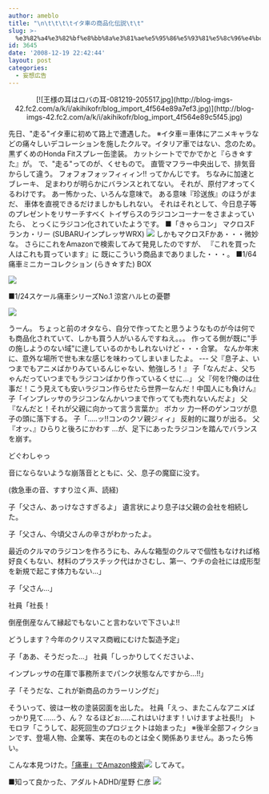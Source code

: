 ```yaml
---
author: ameblo
title: "\n\t\t\t\tイタ車の商品化伝説\t\t"
slug: >-
  %e3%82%a4%e3%82%bf%e8%bb%8a%e3%81%ae%e5%95%86%e5%93%81%e5%8c%96%e4%bc%9d%e8%aa%ac
id: 3645
date: '2008-12-19 22:42:44'
layout: post
categories:
  - 妄想広告
---
```


<div align="center">[![王様の耳はロバの耳-081219-205517.jpg](http://blog-imgs-42.fc2.com/a/k/i/akihikofr/blog_import_4f564e89a7ef3.jpg)](http://blog-imgs-42.fc2.com/a/k/i/akihikofr/blog_import_4f564e89c5f45.jpg)</div>

先日、"走る"イタ車に初めて路上で遭遇した。 ※イタ車＝車体にアニメキャラなどの痛々しいデコレーションを施したクルマ。イタリア車ではない、念のため。 黒ずくめのHonda Fitスプレー缶塗装。 カットシートででかでかと『らき☆すた』が。 で、"走る"ってのが、くせもので。 直管マフラー中央出しで、排気音からして違う。 フォフォフォッフィィィン!! ってかんじです。 ちなみに加速とブレーキ、 足まわりが明らかにバランスとれてない。 それが、原付アオってくるわけです。 あー怖かった、いろんな意味で。 ある意味『珍送族』のほうがまだ、 車体を直視できるだけましかもしれない。 それはそれとして、今日息子等のプレゼントをリサーチすべく トイザらスのラジコンコーナーをさまよっていたら、 とっくにラジコン化されていたようです。 ■「きゃらコン」 マクロスF ランカ・リー (SUBARUインプレッサWRX) [![](http://ec2.images-amazon.com/images/I/415jUm0YGQL._SL500_AA280_.jpg)](http://astore.amazon.co.jp/amazonas-22/detail/B001EJNQ16) しかもマクロスFかあ・・・微妙な。 さらにこれをAmazonで検索してみて発見したのですが、 『これを買った人はこれも買っています』に 既にこういう商品までありました・・・。 ■1/64 痛車ミニカーコレクション (らき☆すた) BOX

[![](http://ecx.images-amazon.com/images/I/612EqAgNk1L._SL500_AA280_.jpg)](http://astore.amazon.co.jp/amazonas-22/detail/B001GAQIQS)

■1/24スケール痛車シリーズNo.1 涼宮ハルヒの憂鬱

[![](http://ec2.images-amazon.com/images/I/41UgnJS78WL._SL500_AA280_.jpg)](http://astore.amazon.co.jp/amazonas-22/detail/B0010S0DZS)

うーん。 ちょっと前のオタなら、自分で作ってたと思うようなものが今は何でも商品化されていて、しかも買う人がいるんですねえ。。。 作ってる側が既に"手の施しようのない域"に達しているのかもしれないけど・・・合掌。 なんか年末に、意外な場所で世も末な感じを味わってしまいましたよ。 --- 父『息子よ、いつまでもアニメばかりみているんじゃない、勉強しろ！』 子「なんだよ、父ちゃんだっていつまでもラジコンばかり作っているくせに...」 父『何を!?俺のは仕事だ！こう見えても安いラジコン作らせたら世界一なんだ！中国人にも負けん』 子「インプレッサのラジコンなんかいつまで作ってても売れないんだよ」 父『なんだと！それが父親に向かって言う言葉か』 ボカッ 力一杯のゲンコツが息子の頭に落下する。 子「.....ッ!!コンのクソ親ジィィ」 反射的に蹴りが出る。 父『オッ、』ひらりと後ろにかわす ...が、足下にあったラジコンを踏んでバランスを崩す。

どぐわしゃっ

音にならないような崩落音とともに、父、息子の魔窟に没す。

(救急車の音、すすり泣く声、読経)

子「父さん、あっけなさすぎるよ」 遺言状により息子は父親の会社を相続した。

子「父さん、今頃父さんの辛さがわかったよ。

最近のクルマのラジコンを作ろうにも、みんな箱型のクルマで個性もなければ格好良くもない、材料のプラスチック代はかさむし、第一、ウチの会社には成形型を新規で起こす体力もない...」

子「父さん...」

社員「社長！

倒産倒産なんて縁起でもないこと言わないで下さいよ!!

どうします？今年のクリスマス商戦にむけた製造予定」

子「ああ、そうだった...」 社員「しっかりしてくださいよ、

インプレッサの在庫で事務所までパンク状態なんですから...!!」

子「そうだな、これが新商品のカラーリングだ」

そういって、彼は一枚の塗装図面を出した。 社員「えっ、またこんなアニメばっかり見て......う、ん？ なるほどぉ.....これはいけます！いけますよ社長!!」 トモロヲ「こうして、起死回生のプロジェクトは始まった」 ※後半全部フィクションです、登場人物、企業等、実在のものとは全く関係ありません。あったら怖い。

こんな本見つけた。[「痛車」でAmazon検索](http://www.amazon.co.jp/gp/search?ie=UTF8&keywords=%E7%97%9B%E8%BB%8A&tag=amazonas-22&index=books&linkCode=ur2&camp=247&creative=1211)![](http://www.assoc-amazon.jp/e/ir?t=amazonas-22&l=ur2&o=9) してみて。

■知って良かった、アダルトADHD/星野 仁彦 [![](http://ecx.images-amazon.com/images/I/51TGMW3V2SL._SL125_.jpg)](http://astore.amazon.co.jp/amazonas-22/detail/489976068X)